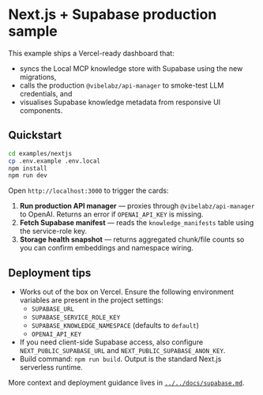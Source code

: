 # Next.js + Supabase production sample

This example ships a Vercel-ready dashboard that:

- syncs the Local MCP knowledge store with Supabase using the new migrations,
- calls the production `@vibelabz/api-manager` to smoke-test LLM credentials, and
- visualises Supabase knowledge metadata from responsive UI components.

## Quickstart

```bash
cd examples/nextjs
cp .env.example .env.local
npm install
npm run dev
```

Open `http://localhost:3000` to trigger the cards:

1. **Run production API manager** — proxies through `@vibelabz/api-manager` to OpenAI. Returns an error if `OPENAI_API_KEY` is missing.
2. **Fetch Supabase manifest** — reads the `knowledge_manifests` table using the service-role key.
3. **Storage health snapshot** — returns aggregated chunk/file counts so you can confirm embeddings and namespace wiring.

## Deployment tips

- Works out of the box on Vercel. Ensure the following environment variables are present in the project settings:
  - `SUPABASE_URL`
  - `SUPABASE_SERVICE_ROLE_KEY`
  - `SUPABASE_KNOWLEDGE_NAMESPACE` (defaults to `default`)
  - `OPENAI_API_KEY`
- If you need client-side Supabase access, also configure `NEXT_PUBLIC_SUPABASE_URL` and `NEXT_PUBLIC_SUPABASE_ANON_KEY`.
- Build command: `npm run build`. Output is the standard Next.js serverless runtime.

More context and deployment guidance lives in [`../../docs/supabase.md`](../../docs/supabase.md).
